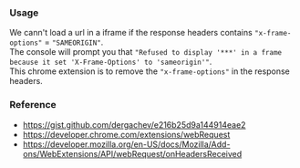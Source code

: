 
### Usage
We cann't load a url in a iframe if the response headers contains `"x-frame-options"` = `"SAMEORIGIN"`.  
The console will prompt you that `"Refused to display '***' in a frame because it set 'X-Frame-Options' to 'sameorigin'"`.  
This chrome extension is to remove the `"x-frame-options"` in the response headers.

### Reference
- https://gist.github.com/dergachev/e216b25d9a144914eae2
- https://developer.chrome.com/extensions/webRequest
- https://developer.mozilla.org/en-US/docs/Mozilla/Add-ons/WebExtensions/API/webRequest/onHeadersReceived
